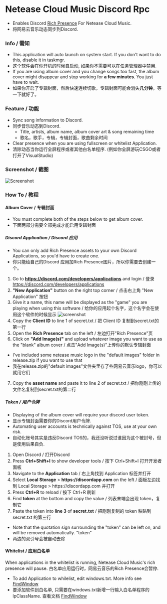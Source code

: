 # Netease Cloud Music Discord Rpc
  
* Enables Discord [Rich Presence](https://discordapp.com/rich-presence) For Netease Cloud Music.  
* 将网易云音乐动态同步到Discord.  
  
  
### Info / 需知
* This application will auto launch on system start. If you don't want to do this, disable it in taskmgr.
* 这个软件会在你开机的时候自启动, 如果你不需要可以在任务管理器中禁用. 
* If you are using album cover and you change songs too fast, the album cover might disappear and stop working for **a few minutes**. You just have to wait.
* 如果你开启了专辑封面，然后快速连续切歌，专辑封面可能会消失**几分钟**。等一下就好了。

  
### Feature / 功能
* Sync song information to Discord.
* 同步音乐动态到Discord.
  * Title, artists, album name, album cover art & song remaining time
  * 歌名，歌手，专辑，专辑封面，歌曲剩余时间
* Clear presence when you are using fullscreen or whitelist Application.
* 清除动态当你运行全屏程序或者其他白名单程序. (例如你全屏游玩CSGO或者打开了VisualStudio)
  
  
### Screenshot / 截图
![Screenshot](https://i.imgur.com/7rzkkRb.png)


### How To / 教程

#### Album Cover / 专辑封面

* You must complete both of the steps below to get album cover.
* 下面两部分需要全部完成才能启用专辑封面

##### Discord Application / Discord 应用
* You can only add Rich Presence assets to your own Discord Applications, so you'd have to create one.
* 你只能给自己的Discord 应用加Rich Presence图片，所以你需要去创建一个。

1. Go to **https://discord.com/developers/applications** and login / 登录 https://discord.com/developers/applications
2. **"New Application"** button on the right top corner / 点击右上角 "New Application" 按钮
3. Give it a name, this name will be displayed as the "game" you are playing when using this software / 给你的应用起个名字，这个名字会在使用这个软件的时候显示
![screenshot](https://i.imgur.com/oKiRiqj.png)
4. Copy the **Client ID** to line 1 of secret.txt / 把 Client ID 复制到secret.txt的第一行
5. Open the **Rich Presence** tab on the left / 左边打开"Rich Presence"页
6. Click on **"Add Image(s)"** and upload whatever image you want to use as the "blank" album cover / 点击"Add Image(s)"上传你的默认专辑封面

* I've included some netease music logo in the "default images" folder in release.zip if you want to use that
* 我在release.zip的"default images"文件夹里存了些网易云音乐logo，你可以就用它们

7. Copy the **asset name** and paste it to line 2 of secret.txt / 把你刚刚上传的文件名复制到secret.txt的第二行

##### Token / 用户令牌
* Displaying of the album cover will require your discord user token.
* 显示专辑封面需要你的Discord用户令牌.
* Automating user accounts is technically against TOS, use at your own risk.
* 自动化账号其实是违反Discord TOS的，我还没听说过谁因为这个被封号，但是使用后果自负.

1. Open Discord / 打开Discord
2. Press **Ctrl+Shift+I** to show developer tools / 按下 Ctrl+Shift+I 打开开发者面板
3. Navigate to the **Application** tab / 右上角找到 Application 标签并打开
4. Select **Local Storage** > **h<span>ttp</span>s://discordapp.com** on the left / 面板左边找到 Local Storage > h<span>ttp</span>s://discordapp.com 并打开
5. Press **Ctrl+R** to reload / 按下 Ctrl+R 刷新
6. Find **token** at the bottom and copy the value / 列表末端会出现 token，复制它
7. Paste the token into **line 3** of **secret.txt** / 把刚刚复制的 token 粘贴到 secret.txt 的第三行

* Note that the quotation sign surrounding the "token" can be left on, and will be removed automatically.
"token"
* 两边的双引号会被自动去除


#### Whitelist / 应用白名单
When applications in the whitelist is running, Netease Cloud Music's rich presence will pause.
白名单应用运行时，网易云音乐的Rich Presence会暂停.
* To add Application to whilelist, edit windows.txt. More info see [FindWindow](https://msdn.microsoft.com/en-us/library/windows/desktop/ms633499(v=vs.85).aspx)
* 要添加软件到白名单, 只需要在windows.txt新增一行输入白名单程序的lpClassName. 查看文档 [FindWindow](https://msdn.microsoft.com/en-us/library/windows/desktop/ms633499(v=vs.85).aspx)
  